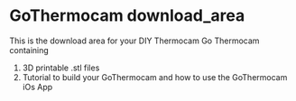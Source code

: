 # GoThermocam download_area
This is the download area for your DIY Thermocam Go Thermocam containing

1. 3D printable .stl files
2. Tutorial to build your GoThermocam and how to use the GoThermocam iOs App
